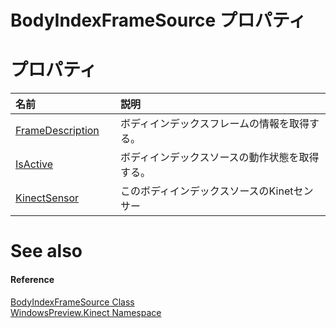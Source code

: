 BodyIndexFrameSource プロパティ  
===============================  

<span id="publicpropertiesSection"></span>

プロパティ
==========  

<table>
<colgroup>
<col width="30%" />
<col width="60%" />
</colgroup>
<thead>
<tr class="header">
<th align="left">名前</th>
<th align="left">説明</th>
</tr>
</thead>
<tbody>
<tr class="odd">
<td align="left"><a href="BodyIndexFrameSource_Class/Properties/FrameDescription_Property.md">FrameDescription</a></td>
<td align="left">ボディインデックスフレームの情報を取得する。</td>
</tr>
<tr class="even">
<td align="left"><a href="BodyIndexFrameSource_Class/Properties/IsActive_Property.md">IsActive</a></td>
<td align="left">ボディインデックスソースの動作状態を取得する。</td>
</tr>
<tr class="odd">
<td align="left"><a href="BodyIndexFrameSource_Class/Properties/KinectSensor_Property.md">KinectSensor</a></td>
<td align="left">このボディインデックスソースのKinetセンサー</td>
</tr>
</tbody>
</table>

<span id="ID4EI"></span>

See also  
========  

<span id="ID4EK"></span>
#### Reference  

[BodyIndexFrameSource Class](../BodyIndexFrameSource_Class.md)  
 [WindowsPreview.Kinect Namespace](../../Kinect.md)  



<!--Please do not edit the data in the comment block below.-->
<!--
TOCTitle : BodyIndexFrameSource Properties
RLTitle : BodyIndexFrameSource Properties
KeywordK : BodyIndexFrameSource class, properties
KeywordA : Properties.T:WindowsPreview.Kinect.BodyIndexFrameSource
AssetID : Properties.T:WindowsPreview.Kinect.BodyIndexFrameSource
Locale : en-us
CommunityContent : 1
TargetOS : Windows
TopicType : kbSyntax
DocSet : K4Wv2
ProjType : K4Wv2Proj
Technology : Kinect for Windows
Product : Kinect for Windows SDK v2
productversion : 20
-->
